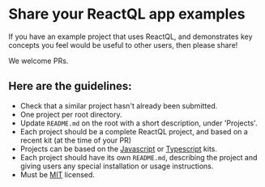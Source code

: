 # Share your ReactQL app examples

If you have an example project that uses ReactQL, and demonstrates key concepts you feel would be useful to other users, then please share!

We welcome PRs.

## Here are the guidelines:

* Check that a similar project hasn't already been submitted.
* One project per root directory.
* Update `README.md` on the root with a short description, under 'Projects'.
* Each project should be a complete ReactQL project, and based on a recent kit (at the time of your PR)
* Projects can be based on the [Javascript](https://github.com/reactql/kit) or [Typescript](https://github.com/reactql/kit.ts) kits.
* Each project should have its own `README.md`, describing the project and giving users any special installation or usage instructions.
* Must be [MIT](LICENSE) licensed.

